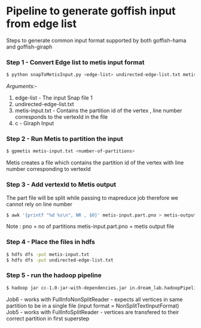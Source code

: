 # Pipeline to generate goffish input from edge list

Steps to generate common input format supported by both goffish-hama and goffish-giraph
### Step 1 - Convert Edge list to metis input format
```sh
$ python snapToMetisInput.py <edge-list> undirected-edge-list.txt metis-input.txt c
```
_Arguments:_-
1. edge-list  -  The input Snap file 1
2. undirected-edge-list.txt
3. metis-input.txt  -  Contains the partition id of the vertex , line number corresponds to the vertexId in the file
4. c  -  Giraph Input

### Step 2 - Run Metis to partition the input
```sh
$ gpmetis metis-input.txt <number-of-partitions>
```
Metis creates a file which contains the partition id of the vertex with line number corresponding to vertexId

### Step 3 - Add vertexId to Metis output

The part file will be split while passing to mapreduce job therefore we cannot rely on line number
```sh
$ awk '{printf "%d %s\n", NR , $0}' metis-input.part.pno > metis-output
```
Note : 
pno = no of partitions
metis-input.part.pno = metis output file

### Step 4 - Place the files in hdfs
```sh
$ hdfs dfs -put metis-input.txt
$ hdfs dfs -put undirected-edge-list.txt
```

### Step 5 - run the hadoop pipeline
```sh
$ hadoop jar cc-1.0-jar-with-dependencies.jar in.dream_lab.hadoopPipeline.cc.PartitionInputReader <output-dir> 1 undirected-edge-list.txt metis-output <number-of-partitions>
```
Job6 - works with FullInfoNonSplitReader - expects all vertices in same partition to be in a single file (input format = NonSplitTextInputFormat)  
Job5 - works with FullInfoSplitReader - vertices are transfered to their correct partition in first superstep
